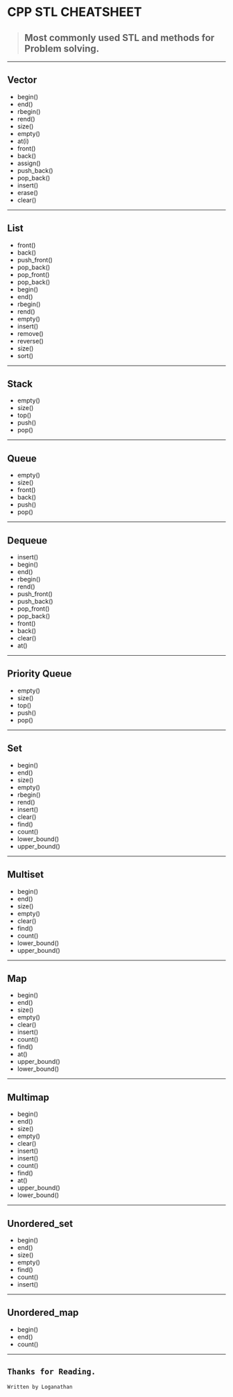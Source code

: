 # **CPP STL CHEATSHEET**

>## Most commonly used STL and methods for Problem solving.
---
## **Vector**
- begin()
- end()
- rbegin()
- rend()
- size()
- empty()
- at(i)
- front()
- back()
- assign()
- push_back()
- pop_back()
- insert()
- erase()
- clear()
---
## **List**
- front()
- back()
- push_front()
- pop_back()
- pop_front()
- pop_back()
- begin()
- end()
- rbegin()
- rend()
- empty()
- insert()
- remove()
- reverse()
- size()
- sort()
---
## **Stack**
- empty()
- size()
- top()
- push()
- pop()
---
## **Queue**
- empty()
- size()
- front()
- back()
- push()
- pop()
---
## **Dequeue**
- insert()
- begin()
- end()
- rbegin()
- rend()
- push_front()
- push_back()
- pop_front()
- pop_back()
- front()
- back()
- clear()
- at()
---
## **Priority Queue**
- empty()
- size()
- top()
- push()
- pop()
---
## **Set**
- begin()
- end()
- size()
- empty()
- rbegin()
- rend()
- insert()
- clear()
- find()
- count()
- lower_bound()
- upper_bound()
---
## **Multiset**
- begin()
- end()
- size()
- empty()
- clear()
- find()
- count()
- lower_bound()
- upper_bound()
---
## **Map**
- begin()
- end()
- size()
- empty()
- clear()
- insert()
- count()
- find()
- at()
- upper_bound()
- lower_bound()
---
## **Multimap**
- begin()
- end()
- size()
- empty()
- clear()
- insert()
- insert()
- count()
- find()
- at()
- upper_bound()
- lower_bound()
---
## **Unordered_set**
- begin()
- end()
- size()
- empty()
- find()
- count()
- insert()
---
## **Unordered_map**
- begin()
- end()
- count()
---
`Thanks for Reading.`
---
```
Written by Loganathan
```
